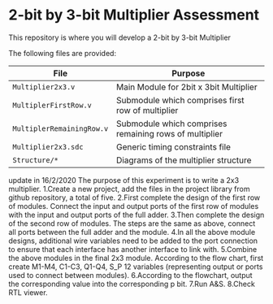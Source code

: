 # 2-bit by 3-bit Multiplier Assessment

This repository is where you will develop a 2-bit by 3-bit Multiplier

The following files are provided:

| File | Purpose |
| ---  | --- |
| `Multiplier2x3.v`         | Main Module for 2bit x 3bit Multiplier |
| `MultiplerFirstRow.v`     | Submodule which comprises first row of multiplier |
| `MultiplerRemainingRow.v` | Submodule which comprises remaining rows of multiplier |
| `Multiplier2x3.sdc`       | Generic timing constraints file |
| `Structure/*`             | Diagrams of the multiplier structure |

update in 16/2/2020
The purpose of this experiment is to write a 2x3 multiplier.
1.Create a new project, add the files in the project library from github repository, a total of five.
2.First complete the design of the first row of modules. Connect the input and output ports of the first row of modules with the input and output ports of the full adder.
3.Then complete the design of the second row of modules. The steps are the same as above, connect all ports between the full adder and the module.
4.In all the above module designs, additional wire variables need to be added to the port connection to ensure that each interface has another interface to link with.
5.Combine the above modules in the final 2x3 module. According to the flow chart, first create M1-M4, C1-C3, Q1-Q4, S_P 12 variables (representing output or ports used to connect between modules).
6.According to the flowchart, output the corresponding value into the corresponding p bit.
7.Run A&S.
8.Check RTL viewer.
